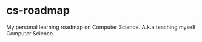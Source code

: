 # cs-roadmap
My personal learning roadmap on Computer Science. A.k.a teaching myself Computer Science.
